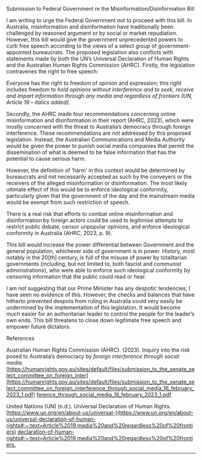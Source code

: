 Submission to Federal Government re the Misinformation/Disinformation Bill

I am writing to urge the Federal Government not to proceed with this bill. In Australia,
misinformation and disinformation have traditionally been challenged by reasoned argument or by
social or market repudiation. However, this bill would give the government unprecedented powers to
curb free speech according to the views of a select group of government-appointed bureaucrats. The
proposed legislation also conflicts with statements made by both the UN’s Universal Declaration of
Human Rights and the Australian Human Rights Commission (AHRC). Firstly, the legislation
contravenes the right to free speech:

Everyone has the right to freedom of opinion and expression; this right includes freedom to
_hold opinions without interference and to seek, receive and impart information through any_
_media and regardless of frontiers (UN, Article 19 – italics added)._

Secondly, the AHRC made four recommendations concerning online misinformation and
disinformation in their report (AHRC, 2023), which were mostly concerned with the threat to
Australia’s democracy through foreign interference. These recommendations are not addressed by
this proposed legislation. Instead, the Australian Communications and Media Authority would be
given the power to punish social media companies that permit the dissemination of what is deemed
to be false information that has the potential to cause serious harm.

However, the definition of ‘harm’ in this context would be determined by bureaucrats and not
necessarily accepted as such by the conveyers or the receivers of the alleged misinformation or
disinformation. The most likely ultimate effect of this would be to enforce ideological conformity,
particularly given that the government of the day and the mainstream media would be exempt from
such restriction of speech.

There is a real risk that efforts to combat online misinformation and disinformation by
foreign actors could be used to legitimise attempts to restrict public debate, censor
unpopular opinions, and enforce ideological conformity in Australia (AHRC, 2023, p. 9).

This bill would increase the power differential between Government and the general population,
whichever side of government is in power. History, most notably in the 20[th] century, is full of the
misuse of power by totalitarian governments (including, but not limited to, both fascist and
communist administrations), who were able to enforce such ideological conformity by censoring
information that the public could read or hear.

I am not suggesting that our Prime Minister has any despotic tendencies; I have seen no evidence of
this. However, the checks and balances that have hitherto prevented despots from ruling in Australia
could very easily be undermined by the implementation of this legislation. It would become much
easier for an authoritarian leader to control the people for the leader’s own ends. This bill threatens
to close down legitimate free speech and empower future dictators.

References

Australian Human Rights Commission (AHRC). (2023). Inquiry into the risk posed to Australia’s democracy by
_foreign interference through social media._
[https://humanrights.gov.au/sites/default/files/submission_to_the_senate_select_committee_on_foreign_inter](https://humanrights.gov.au/sites/default/files/submission_to_the_senate_select_committee_on_foreign_interference_through_social_media_16_february_2023_1.pdf)
[ference_through_social_media_16_february_2023_1.pdf](https://humanrights.gov.au/sites/default/files/submission_to_the_senate_select_committee_on_foreign_interference_through_social_media_16_february_2023_1.pdf)

United Nations (UN) (n.d.). Universal Declaration of Human Rights. [https://www.un.org/en/about-us/universal-](https://www.un.org/en/about-us/universal-declaration-of-human-rights#:~:text=Article%2019,media%20and%20regardless%20of%20frontiers)
[declaration-of-human-rights#:~:text=Article%2019,media%20and%20regardless%20of%20frontiers.](https://www.un.org/en/about-us/universal-declaration-of-human-rights#:~:text=Article%2019,media%20and%20regardless%20of%20frontiers)


-----

